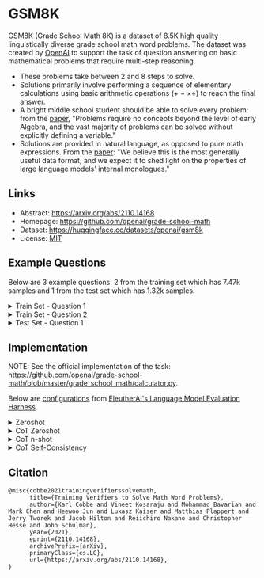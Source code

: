 # GSM8K

GSM8K (Grade School Math 8K) is a dataset of 8.5K high quality linguistically diverse grade school math word problems. The dataset was created by [OpenAI](https://huggingface.co/openai) to support the task of question answering on basic mathematical problems that require multi-step reasoning.

- These problems take between 2 and 8 steps to solve.
- Solutions primarily involve performing a sequence of elementary calculations using basic arithmetic operations (+ − ×÷) to reach the final answer.
- A bright middle school student should be able to solve every problem: from the [paper](https://arxiv.org/abs/2110.14168), "Problems require no concepts beyond the level of early Algebra, and the vast majority of problems can be solved without explicitly defining a variable."
- Solutions are provided in natural language, as opposed to pure math expressions. From the [paper](https://arxiv.org/abs/2110.14168): "We believe this is the most generally useful data format, and we expect it to shed light on the properties of large language models' internal monologues."

## Links

* Abstract: https://arxiv.org/abs/2110.14168
* Homepage: https://github.com/openai/grade-school-math
* Dataset: https://huggingface.co/datasets/openai/gsm8k
* License: [MIT](https://huggingface.co/datasets/openai/gsm8k/blob/main/README.md)

## Example Questions

Below are 3 example questions. 2 from the training set which has 7.47k samples and 1 from the test set which has 1.32k samples.

<details>
<summary>Train Set - Question 1</summary>

Problem: Natalia sold clips to 48 of her friends in April, and then she sold half as many clips in May. How many clips did Natalia sell altogether in April and May?

Solution: Natalia sold 48/2 = <<48/2=24>>24 clips in May. Natalia sold 48+24 = <<48+24=72>>72 clips altogether in April and May. 

Final Answer: 72
</details>

<details>
<summary>Train Set - Question 2</summary>

Problem: Weng earns $12 an hour for babysitting. Yesterday, she just did 50 minutes of babysitting. How much did she earn?

Solution:  How much did she earn?
Weng earns 12/60 = $<<12/60=0.2>>0.2 per minute.
Working 50 minutes, she earned 0.2 x 50 = $<<0.2*50=10>>10.

Final Answer: 10
</details>

<details>
<summary>Test Set - Question 1</summary>

Problem: Janet’s ducks lay 16 eggs per day. She eats three for breakfast every morning and bakes muffins for her friends every day with four. She sells the remainder at the farmers' market daily for $2 per fresh duck egg. How much in dollars does she make every day at the farmers' market?

Solution: Janet sells 16 - 3 - 4 = <<16-3-4=9>>9 duck eggs a day.
She makes 9 * 2 = $<<9*2=18>>18 every day at the farmer’s market.

Final Answer: 18
</details>

## Implementation

NOTE: See the official implementation of the task: https://github.com/openai/grade-school-math/blob/master/grade_school_math/calculator.py.

Below are [configurations](https://github.com/EleutherAI/lm-evaluation-harness/tree/main/lm_eval/tasks/gsm8k) from [EleutherAI's Language Model Evaluation Harness](https://github.com/EleutherAI/lm-evaluation-harness).


<details>
<summary>Zeroshot</summary>

```yaml
tag:
  - math_word_problems
task: gsm8k
dataset_path: gsm8k
dataset_name: main
output_type: generate_until
training_split: train
fewshot_split: train
test_split: test
doc_to_text: "Question: {{question}}\nAnswer:"
doc_to_target: "{{answer}}" #" {{answer.split('### ')[-1].rstrip()}}"
metric_list:
  - metric: exact_match
    aggregation: mean
    higher_is_better: true
    ignore_case: true
    ignore_punctuation: false
    regexes_to_ignore:
      - ","
      - "\\$"
      - "(?s).*#### "
      - "\\.$"
generation_kwargs:
  until:
    - "Question:"
    - "</s>"
    - "<|im_end|>"
  do_sample: false
  temperature: 0.0
repeats: 1
num_fewshot: 5
filter_list:
  - name: "strict-match"
    filter:
      - function: "regex"
        regex_pattern: "#### (\\-?[0-9\\.\\,]+)"
      - function: "take_first"
  - name: "flexible-extract"
    filter:
      - function: "regex"
        group_select: -1
        regex_pattern: "(-?[$0-9.,]{2,})|(-?[0-9]+)"
      - function: "take_first"
metadata:
  version: 3.0
```

Source: https://github.com/EleutherAI/lm-evaluation-harness/blob/main/lm_eval/tasks/gsm8k/gsm8k.yaml
</details>


<details>
<summary>CoT Zeroshot</summary>

```yaml
tag:
  - math_word_problems
task: gsm8k_cot_zeroshot
dataset_path: gsm8k
dataset_name: main
output_type: generate_until
training_split: train
fewshot_split: train
test_split: test
doc_to_text: "Q: {{question}}\nA: Let's think step by step."
doc_to_target: "{{answer}}" #" {{answer.split('### ')[-1].rstrip()}}"
metric_list:
  - metric: exact_match
    aggregation: mean
    higher_is_better: true
    ignore_case: true
    ignore_punctuation: false
    regexes_to_ignore:
      - ","
      - "\\$"
      - "(?s).*#### "
      - "\\.$"
generation_kwargs:
  until:
    - "Q:"
    - "</s>"
    - "<|im_end|>"
  do_sample: false
repeats: 1
num_fewshot: 0
filter_list:
  - name: "strict-match"
    filter:
      - function: "regex"
        regex_pattern: "The answer is (\\-?[0-9\\.\\,]+)."
      - function: "take_first"
  - name: "flexible-extract"
    filter:
      - function: "regex"
        group_select: -1
        regex_pattern: "(-?[$0-9.,]{2,})|(-?[0-9]+)"
      - function: "take_first"
metadata:
  version: 3.0
```

Source: https://github.com/EleutherAI/lm-evaluation-harness/blob/main/lm_eval/tasks/gsm8k/gsm8k-cot-zeroshot.yaml
</details>

<details>
<summary>CoT n-shot</summary>

```yaml
dataset_name: main
dataset_path: gsm8k
doc_to_target: '{{answer.split(''####'')[-1].strip() if answer is defined else target}}'
doc_to_text: 'Q: {{question}}

  A:'
fewshot_config:
  sampler: first_n
  samples:
  - question: There are 15 trees in the grove. Grove workers will plant trees in the
      grove today. After they are done, there will be 21 trees. How many trees did
      the grove workers plant today?
    target: There are 15 trees originally. Then there were 21 trees after some more
      were planted. So there must have been 21 - 15 = 6. The answer is 6.
  - question: If there are 3 cars in the parking lot and 2 more cars arrive, how many
      cars are in the parking lot?
    target: There are originally 3 cars. 2 more cars arrive. 3 + 2 = 5. The answer
      is 5.
  - question: Leah had 32 chocolates and her sister had 42. If they ate 35, how many
      pieces do they have left in total?
    target: Originally, Leah had 32 chocolates. Her sister had 42. So in total they
      had 32 + 42 = 74. After eating 35, they had 74 - 35 = 39. The answer is 39.
  - question: Jason had 20 lollipops. He gave Denny some lollipops. Now Jason has 12
      lollipops. How many lollipops did Jason give to Denny?
    target: Jason started with 20 lollipops. Then he had 12 after giving some to Denny.
      So he gave Denny 20 - 12 = 8. The answer is 8.
  - question: Shawn has five toys. For Christmas, he got two toys each from his mom and
      dad. How many toys does he have now?
    target: Shawn started with 5 toys. If he got 2 toys each from his mom and dad,
      then that is 4 more toys. 5 + 4 = 9. The answer is 9.
  - question: There were nine computers in the server room. Five more computers were
      installed each day, from monday to thursday. How many computers are now in the
      server room?
    target: There were originally 9 computers. For each of 4 days, 5 more computers
      were added. So 5 * 4 = 20 computers were added. 9 + 20 is 29. The answer is
      29.
  - question: Michael had 58 golf balls. On tuesday, he lost 23 golf balls. On wednesday,
      he lost 2 more. How many golf balls did he have at the end of wednesday?
    target: Michael started with 58 golf balls. After losing 23 on tuesday, he had
      58 - 23 = 35. After losing 2 more, he had 35 - 2 = 33 golf balls. The answer
      is 33.
  - question: Olivia has $23. She bought five bagels for $3 each. How much money does
      she have left?
    target: Olivia had 23 dollars. 5 bagels for 3 dollars each will be 5 x 3 = 15
      dollars. So she has 23 - 15 dollars left. 23 - 15 is 8. The answer is 8.
filter_list:
- filter:
  - function: regex
    regex_pattern: The answer is (\-?[0-9\.\,]+).
  - function: take_first
  name: strict-match
- filter:
  - function: regex
    group_select: -1
    regex_pattern: (-?[$0-9.,]{2,})|(-?[0-9]+)
  - function: take_first
  name: flexible-extract
generation_kwargs:
  do_sample: false
  until:
  - 'Q:'
  - </s>
  - <|im_end|>
tag:
- chain_of_thought
metadata:
  version: 3.0
metric_list:
- aggregation: mean
  higher_is_better: true
  ignore_case: true
  ignore_punctuation: false
  metric: exact_match
  regexes_to_ignore:
  - ','
  - \$
  - '(?s).*#### '
  - \.$
num_fewshot: 8
output_type: generate_until
repeats: 1
task: gsm8k_cot
test_split: test
```

Source: https://github.com/EleutherAI/lm-evaluation-harness/blob/main/lm_eval/tasks/gsm8k/gsm8k-cot.yaml
</details>

<details>
<summary>CoT Self-Consistency</summary>

```yaml
include: gsm8k-cot.yaml
tag:
  - chain_of_thought
  - self_consistency
task: gsm8k_cot_self_consistency
generation_kwargs:
  until:
    - "Q:"
    - "\n\n"
  do_sample: true
  temperature: 0.2
repeats: 64
filter_list:
  - name: "score-first" # pick only the first response, and report metrics on that
    filter:
      - function: "regex"
        regex_pattern: "The answer is (\\-?[0-9\\.\\,]*[0-9]+)"
      - function: "take_first"
  - name: "maj@64"
    filter:
      - function: "regex"
        regex_pattern: "The answer is (\\-?[0-9\\.\\,]*[0-9]+)"
      - function: "majority_vote"
      - function: "take_first"
  - name: "maj@8" # get Maj@8 , via selecting the first 8 responses. Using a better estimator would be optimal.
    filter:
      - function: "take_first_k"
        k: 8
      - function: "regex"
        regex_pattern: "The answer is (\\-?[0-9\\.\\,]*[0-9]+)"
      - function: "majority_vote"
      - function: "take_first"
metadata:
  version: 2.0
```

Source: https://github.com/EleutherAI/lm-evaluation-harness/blob/main/lm_eval/tasks/gsm8k/gsm8k-cot-self-consistency.yaml
</details>


## Citation

```
@misc{cobbe2021trainingverifierssolvemath,
      title={Training Verifiers to Solve Math Word Problems}, 
      author={Karl Cobbe and Vineet Kosaraju and Mohammad Bavarian and Mark Chen and Heewoo Jun and Lukasz Kaiser and Matthias Plappert and Jerry Tworek and Jacob Hilton and Reiichiro Nakano and Christopher Hesse and John Schulman},
      year={2021},
      eprint={2110.14168},
      archivePrefix={arXiv},
      primaryClass={cs.LG},
      url={https://arxiv.org/abs/2110.14168}, 
}
```